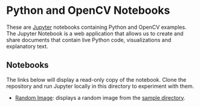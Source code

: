 # Python and OpenCV Notebooks

These are [Jupyter] notebooks containing Python and OpenCV examples. The Jupyter Notebook is a web application that allows us to create and share documents that contain live Python code, visualizations and explanatory text.

## Notebooks

The links below will display a read-only copy of the notebook. Clone the repository and run Jupyter locally in this directory to experiment with them.

- [Random Image](Random%20Image.ipynb): displays a random image from the [sample directory](RealFullField/).

[jupyter]: http://jupyter.org
